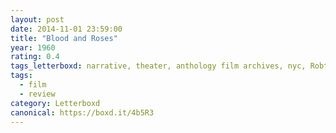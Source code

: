 ```yaml
---
layout: post 
date: 2014-11-01 23:59:00
title: "Blood and Roses"
year: 1960
rating: 0.4
tags_letterboxd: narrative, theater, anthology film archives, nyc, Robtober
tags:
  - film
  - review
category: Letterboxd
canonical: https://boxd.it/4b5R3
---
```

